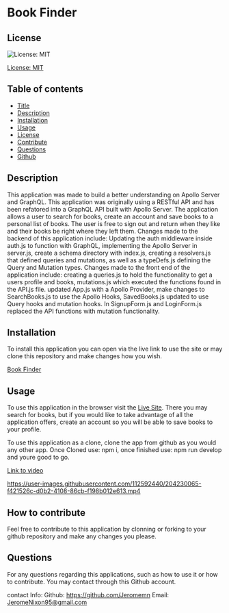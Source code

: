 # Book Finder

## License
![License: MIT](https://img.shields.io/badge/License-MIT-yellow.svg)

[License: MIT](https://opensource.org/licenses/MIT)
	

## Table of contents
* [Title](#title) 
* [Description](#description)
* [Installation](#installation)
* [Usage](#usage)
* [License](#license)
* [Contribute](#contribute)
* [Questions](#questions)
* [Github](#github)

## Description
This application was made to build a better understanding on Apollo Server and GraphQL. This application was originally using a RESTful API and has been refatored into a GraphQL API built with Apollo Server. The application allows a user to search for books, create an account and save books to a personal list of books. The user is free to sign out and return when they like and their books be right where they left them. Changes made to the backend of this application include: Updating the auth middleware inside auth.js to function with GraphQL, implementing the Apollo Server in server.js, create a schema directory with index.js, creating a resolvers.js that defined queries and mutations, as well as a typeDefs.js defining the Query and Mutation types. Changes made to the front end of the application include: creating a queries.js to hold the functionality to get a users profile and books, mutations.js which executed the functions found in the API.js file. updated App.js with a Apollo Provider, make changes to SearchBooks.js to use the Apollo Hooks, SavedBooks.js updated to use Query hooks and mutation hooks. In SignupForm.js and LoginForm.js replaced the API functions with mutation functionality.
    
## Installation
To install this application you can open via the live link to use the site or may clone this repository and make changes how you wish.

[Book Finder](https://personal-note-book.herokuapp.com/)

## Usage
To use this application in the browser visit the [Live Site](https://personal-note-book.herokuapp.com/). There you may search for books, but if you would like to take advantage of all the application offers, create an account so you will be able to save books to your profile. 

To use this application as a clone, clone the app from github as you would any other app. Once Cloned use: npm i, once finished use: npm run develop and youre good to go.

[Link to video](https://drive.google.com/file/d/1dVnzKua0zOuEF0Jm7O_5_evm2jZ9HRgQ/view)



https://user-images.githubusercontent.com/112592440/204230065-f421526c-d0b2-4108-86cb-f198b012e613.mp4

    
## 


## How to contribute
Feel free to contribute to this application by clonning or forking to your github repository and make any changes you please.

## 


## Questions
For any questions regarding this applications, such as how to use it or how to contribute. You may contact through this Github account.

contact Info:
Github: https://github.com/Jeromemn
Email: [JeromeNixon95@gmail.com](mailto:JeromeNixon95@gmail.com)
